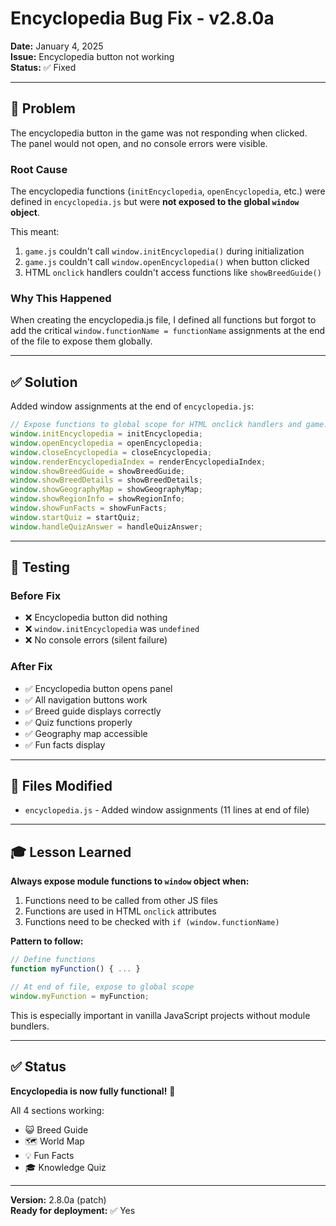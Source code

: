 # Encyclopedia Bug Fix - v2.8.0a

**Date:** January 4, 2025  
**Issue:** Encyclopedia button not working  
**Status:** ✅ Fixed

---

## 🐛 Problem

The encyclopedia button in the game was not responding when clicked. The panel would not open, and no console errors were visible.

### Root Cause

The encyclopedia functions (`initEncyclopedia`, `openEncyclopedia`, etc.) were defined in `encyclopedia.js` but were **not exposed to the global `window` object**. 

This meant:
1. `game.js` couldn't call `window.initEncyclopedia()` during initialization
2. `game.js` couldn't call `window.openEncyclopedia()` when button clicked
3. HTML `onclick` handlers couldn't access functions like `showBreedGuide()`

### Why This Happened

When creating the encyclopedia.js file, I defined all functions but forgot to add the critical `window.functionName = functionName` assignments at the end of the file to expose them globally.

---

## ✅ Solution

Added window assignments at the end of `encyclopedia.js`:

```javascript
// Expose functions to global scope for HTML onclick handlers and game.js integration
window.initEncyclopedia = initEncyclopedia;
window.openEncyclopedia = openEncyclopedia;
window.closeEncyclopedia = closeEncyclopedia;
window.renderEncyclopediaIndex = renderEncyclopediaIndex;
window.showBreedGuide = showBreedGuide;
window.showBreedDetails = showBreedDetails;
window.showGeographyMap = showGeographyMap;
window.showRegionInfo = showRegionInfo;
window.showFunFacts = showFunFacts;
window.startQuiz = startQuiz;
window.handleQuizAnswer = handleQuizAnswer;
```

---

## 🧪 Testing

### Before Fix
- ❌ Encyclopedia button did nothing
- ❌ `window.initEncyclopedia` was `undefined`
- ❌ No console errors (silent failure)

### After Fix
- ✅ Encyclopedia button opens panel
- ✅ All navigation buttons work
- ✅ Breed guide displays correctly
- ✅ Quiz functions properly
- ✅ Geography map accessible
- ✅ Fun facts display

---

## 📝 Files Modified

- `encyclopedia.js` - Added window assignments (11 lines at end of file)

---

## 🎓 Lesson Learned

**Always expose module functions to `window` object when:**
1. Functions need to be called from other JS files
2. Functions are used in HTML `onclick` attributes
3. Functions need to be checked with `if (window.functionName)`

**Pattern to follow:**
```javascript
// Define functions
function myFunction() { ... }

// At end of file, expose to global scope
window.myFunction = myFunction;
```

This is especially important in vanilla JavaScript projects without module bundlers.

---

## ✅ Status

**Encyclopedia is now fully functional!** 🎉

All 4 sections working:
- 😺 Breed Guide
- 🗺️ World Map  
- 💡 Fun Facts
- 🎓 Knowledge Quiz

---

**Version:** 2.8.0a (patch)  
**Ready for deployment:** ✅ Yes
